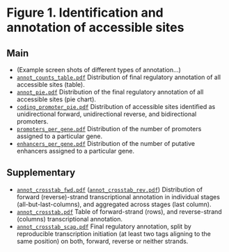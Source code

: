 # Figure 1. Identification and annotation of accessible sites
## Main
- (Example screen shots of different types of annotation...)
- [`annot_counts_table.pdf`](annot_counts_table.pdf) Distribution of final regulatory annotation of all accessible sites (table).
- [`annot_pie.pdf`](annot_pie.pdf) Distribution of the final regulatory annotation of all accessible sites (pie chart).
- [`coding_promoter_pie.pdf`](coding_promoter_pie.pdf) Distribution of accessible sites identified as unidirectional forward, unidirectional reverse, and bidirectional promoters.
- [`promoters_per_gene.pdf`](promoters_per_gene.pdf) Distribution of the number of promoters assigned to a particular gene.
- [`enhancers_per_gene.pdf`](enhancers_per_gene.pdf) Distribution of the number of putative enhancers assigned to a particular gene.

## Supplementary
- [`annot_crosstab_fwd.pdf`](annot_crosstab_fwd.pdf) ([`annot_crosstab_rev.pdf`](annot_crosstab_fwd.pdf)) Distribution of forward (reverse)-strand transcriptional annotation in individual stages (all-but-last-columns), and aggregated across stages (last column).
- [`annot_crosstab.pdf`](annot_crosstab.pdf) Table of forward-strand (rows), and reverse-strand (columns) transcriptional annotation.
- [`annot_crosstab_scap.pdf`](annot_crosstab_scap.pdf) Final regulatory annotation, split by reproducible transcription initiation (at least two tags aligning to the same position) on both, forward, reverse or neither strands.